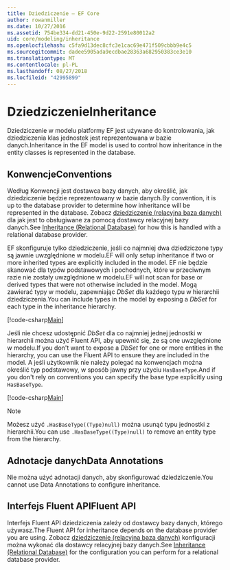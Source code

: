 ```yaml
---
title: Dziedziczenie — EF Core
author: rowanmiller
ms.date: 10/27/2016
ms.assetid: 754be334-dd21-450e-9d22-2591e80012a2
uid: core/modeling/inheritance
ms.openlocfilehash: c5fa9d13dec8cfc3e1cac69e471f509cbbb9e4c5
ms.sourcegitcommit: dadee5905ada9ecdbae28363a682950383ce3e10
ms.translationtype: MT
ms.contentlocale: pl-PL
ms.lasthandoff: 08/27/2018
ms.locfileid: "42995899"
---
```

# <a name="inheritance"></a><span data-ttu-id="e4040-102">Dziedziczenie</span><span class="sxs-lookup"><span data-stu-id="e4040-102">Inheritance</span></span>

<span data-ttu-id="e4040-103">Dziedziczenie w modelu platformy EF jest używane do kontrolowania, jak dziedziczenia klas jednostek jest reprezentowana w bazie danych.</span><span class="sxs-lookup"><span data-stu-id="e4040-103">Inheritance in the EF model is used to control how inheritance in the entity classes is represented in the database.</span></span>

## <a name="conventions"></a><span data-ttu-id="e4040-104">Konwencje</span><span class="sxs-lookup"><span data-stu-id="e4040-104">Conventions</span></span>

<span data-ttu-id="e4040-105">Według Konwencji jest dostawca bazy danych, aby określić, jak dziedziczenie będzie reprezentowany w bazie danych.</span><span class="sxs-lookup"><span data-stu-id="e4040-105">By convention, it is up to the database provider to determine how inheritance will be represented in the database.</span></span> <span data-ttu-id="e4040-106">Zobacz [dziedziczenie (relacyjna baza danych)](relational/inheritance.md) dla jak jest to obsługiwane za pomocą dostawcy relacyjnej bazy danych.</span><span class="sxs-lookup"><span data-stu-id="e4040-106">See [Inheritance (Relational Database)](relational/inheritance.md) for how this is handled with a relational database provider.</span></span>

<span data-ttu-id="e4040-107">EF skonfiguruje tylko dziedziczenie, jeśli co najmniej dwa dziedziczone typy są jawnie uwzględnione w modelu.</span><span class="sxs-lookup"><span data-stu-id="e4040-107">EF will only setup inheritance if two or more inherited types are explicitly included in the model.</span></span> <span data-ttu-id="e4040-108">EF nie będzie skanować dla typów podstawowych i pochodnych, które w przeciwnym razie nie zostały uwzględnione w modelu.</span><span class="sxs-lookup"><span data-stu-id="e4040-108">EF will not scan for base or derived types that were not otherwise included in the model.</span></span> <span data-ttu-id="e4040-109">Mogą zawierać typy w modelu, zapewniając *DbSet<TEntity>*  dla każdego typu w hierarchii dziedziczenia.</span><span class="sxs-lookup"><span data-stu-id="e4040-109">You can include types in the model by exposing a *DbSet<TEntity>* for each type in the inheritance hierarchy.</span></span>

[!code-csharp[Main](../../../samples/core/Modeling/Conventions/Samples/InheritanceDbSets.cs?highlight=3-4&name=Model)]

<span data-ttu-id="e4040-110">Jeśli nie chcesz udostępnić *DbSet<TEntity>*  dla co najmniej jednej jednostki w hierarchii można użyć Fluent API, aby upewnić się, że są one uwzględnione w modelu.</span><span class="sxs-lookup"><span data-stu-id="e4040-110">If you don't want to expose a *DbSet<TEntity>* for one or more entities in the hierarchy, you can use the Fluent API to ensure they are included in the model.</span></span>
<span data-ttu-id="e4040-111">A jeśli użytkownik nie należy polegać na konwencjach można określić typ podstawowy, w sposób jawny przy użyciu `HasBaseType`.</span><span class="sxs-lookup"><span data-stu-id="e4040-111">And if you don't rely on conventions you can specify the base type explicitly using `HasBaseType`.</span></span>

[!code-csharp[Main](../../../samples/core/Modeling/Conventions/Samples/InheritanceModelBuilder.cs?highlight=7&name=Context)]

> [!NOTE]
> <span data-ttu-id="e4040-112">Możesz użyć `.HasBaseType((Type)null)` można usunąć typu jednostki z hierarchii.</span><span class="sxs-lookup"><span data-stu-id="e4040-112">You can use `.HasBaseType((Type)null)` to remove an entity type from the hierarchy.</span></span>

## <a name="data-annotations"></a><span data-ttu-id="e4040-113">Adnotacje danych</span><span class="sxs-lookup"><span data-stu-id="e4040-113">Data Annotations</span></span>

<span data-ttu-id="e4040-114">Nie można użyć adnotacji danych, aby skonfigurować dziedziczenie.</span><span class="sxs-lookup"><span data-stu-id="e4040-114">You cannot use Data Annotations to configure inheritance.</span></span>

## <a name="fluent-api"></a><span data-ttu-id="e4040-115">Interfejs Fluent API</span><span class="sxs-lookup"><span data-stu-id="e4040-115">Fluent API</span></span>

<span data-ttu-id="e4040-116">Interfejs Fluent API dziedziczenia zależy od dostawcy bazy danych, którego używasz.</span><span class="sxs-lookup"><span data-stu-id="e4040-116">The Fluent API for inheritance depends on the database provider you are using.</span></span> <span data-ttu-id="e4040-117">Zobacz [dziedziczenie (relacyjna baza danych)](relational/inheritance.md) konfiguracji można wykonać dla dostawcy relacyjnej bazy danych.</span><span class="sxs-lookup"><span data-stu-id="e4040-117">See [Inheritance (Relational Database)](relational/inheritance.md) for the configuration you can perform for a relational database provider.</span></span>
